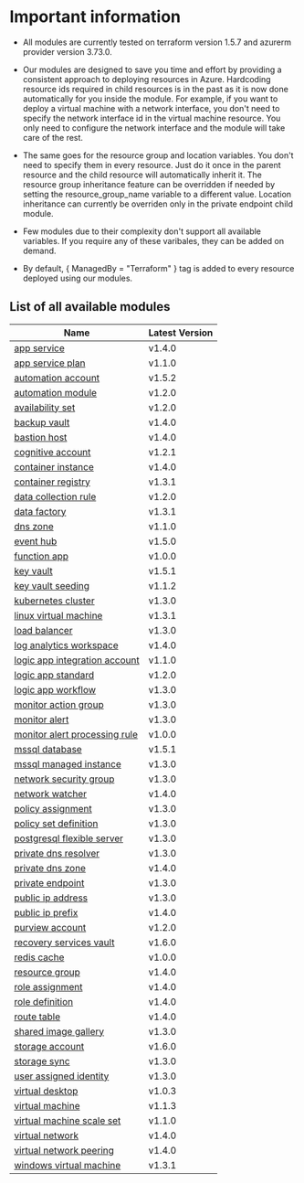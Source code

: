 # Important information
* All modules are currently tested on terraform version 1.5.7 and azurerm provider version 3.73.0.

* Our modules are designed to save you time and effort by providing a consistent approach to deploying resources in Azure. Hardcoding resource ids required in child resources is in the past as it is now done automatically for you inside the module. For example, if you want to deploy a virtual machine with a network interface, you don't need to specify the network interface id in the virtual machine resource. You only need to configure the network interface and the module will take care of the rest.

* The same goes for the resource group and location variables. You don't need to specify them in every resource. Just do it once in the parent resource and the child resource will automatically inherit it. The resource group inheritance feature can be overridden if needed by setting the resource_group_name variable to a different value. Location inheritance can currently be overriden only in the private endpoint child module.

* Few modules due to their complexity don't support all available variables. If you require any of these varibales, they can be added on demand.

* By default, { ManagedBy = "Terraform" } tag is added to every resource deployed using our modules.

## List of all available modules


| Name | Latest Version |
| ---- | -------------- |
| [app service](./app-service/README.md) | v1.4.0 |
| [app service plan](./app-service-plan/README.md) | v1.1.0 |
| [automation account](./automation-account/README.md) | v1.5.2 |
| [automation module](./automation-module/README.md) | v1.2.0 |
| [availability set](./availability-set/README.md) | v1.2.0 |
| [backup vault](./backup-vault/README.md) | v1.4.0 |
| [bastion host](./bastion-host/README.md) | v1.4.0 |
| [cognitive account](./cognitive-account/README.md) | v1.2.1 |
| [container instance](./container-instance/README.md) | v1.4.0 |
| [container registry](./container-registry/README.md) | v1.3.1 |
| [data collection rule](./data-collection-rule/README.md) | v1.2.0 |
| [data factory](./data-factory/README.md) | v1.3.1 |
| [dns zone](./dns-zone/README.md) | v1.1.0 |
| [event hub](./event-hub/README.md) | v1.5.0 |
| [function app](./function-app/README.md) | v1.0.0 |
| [key vault](./key-vault/README.md) | v1.5.1 |
| [key vault seeding](./key-vault-seeding/README.md) | v1.1.2 |
| [kubernetes cluster](./kubernetes-cluster/README.md) | v1.3.0 |
| [linux virtual machine](./linux-virtual-machine/README.md) | v1.3.1 |
| [load balancer](./load-balancer/README.md) | v1.3.0 |
| [log analytics workspace](./log-analytics-workspace/README.md) | v1.4.0 |
| [logic app integration account](./logic-app-integration-account/README.md) | v1.1.0 |
| [logic app standard](./logic-app-standard/README.md) | v1.2.0 |
| [logic app workflow](./logic-app-workflow/README.md) | v1.3.0 |
| [monitor action group](./monitor-action-group/README.md) | v1.3.0 |
| [monitor alert](./monitor-alert/README.md) | v1.3.0 |
| [monitor alert processing rule](./monitor-alert-processing-rule/README.md) | v1.0.0 |
| [mssql database](./mssql-database/README.md) | v1.5.1 |
| [mssql managed instance](./mssql-managed-instance/README.md) | v1.3.0 |
| [network security group](./network-security-group/README.md) | v1.3.0 |
| [network watcher](./network-watcher/README.md) | v1.4.0 |
| [policy assignment](./policy-assignment/README.md) | v1.3.0 |
| [policy set definition](./policy-set-definition/README.md) | v1.3.0 |
| [postgresql flexible server](./postgresql-flexible-server/README.md) | v1.3.0 |
| [private dns resolver](./private-dns-resolver/README.md) | v1.3.0 |
| [private dns zone](./private-dns-zone/README.md) | v1.4.0 |
| [private endpoint](./private-endpoint/README.md) | v1.3.0 |
| [public ip address](./public-ip-address/README.md) | v1.3.0 |
| [public ip prefix](./public-ip-prefix/README.md) | v1.4.0 |
| [purview account](./purview-account/README.md) | v1.2.0 |
| [recovery services vault](./recovery-services-vault/README.md) | v1.6.0 |
| [redis cache](./redis-cache/README.md) | v1.0.0 |
| [resource group](./resource-group/README.md) | v1.4.0 |
| [role assignment](./role-assignment/README.md) | v1.4.0 |
| [role definition](./role-definition/README.md) | v1.4.0 |
| [route table](./route-table/README.md) | v1.4.0 |
| [shared image gallery](./shared-image-gallery/README.md) | v1.3.0 |
| [storage account](./storage-account/README.md) | v1.6.0 |
| [storage sync](./storage-sync/README.md) | v1.3.0 |
| [user assigned identity](./user-assigned-identity/README.md) | v1.3.0 |
| [virtual desktop](./virtual-desktop/README.md) | v1.0.3 |
| [virtual machine](./virtual-machine/README.md) | v1.1.3 |
| [virtual machine scale set](./virtual-machine-scale-set/README.md) | v1.1.0 |
| [virtual network](./virtual-network/README.md) | v1.4.0 |
| [virtual network peering](./virtual-network-peering/README.md) | v1.4.0 |
| [windows virtual machine](./windows-virtual-machine/README.md) | v1.3.1 |
